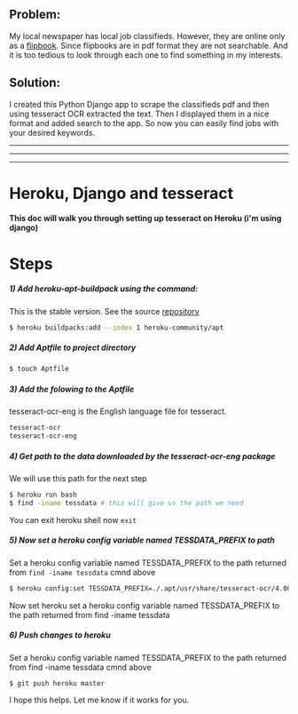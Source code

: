 ## Problem: 
My local newspaper has local job classifieds. However, they are online only as a [flipbook](https://www.3dissue.com/flipbooks.html).
Since flipbooks are in pdf format they are not searchable. And it is too tedious to look through each one to find something in my interests.


## Solution: 

I created this Python Django app to scrape the classifieds pdf and then using tesseract OCR extracted the text. Then I displayed them in a nice format and added search to the app. So now you can easily find jobs with your desired keywords.


---
---
---
# Heroku, Django and tesseract

#### This doc will walk you through setting up tesseract on Heroku (i'm using django)


# Steps

##### 1) Add heroku-apt-buildpack using the command:
This is the stable version. See the source [repository](https://github.com/heroku/heroku-buildpack-apt)
```sh
$ heroku buildpacks:add --index 1 heroku-community/apt
```


##### 2) Add Aptfile to project directory
```sh
$ touch Aptfile
```

##### 3) Add the folowing to the Aptfile
tesseract-ocr-eng is the English language file for tesseract.
```sh
tesseract-ocr
tesseract-ocr-eng
```

##### 4) Get path to the data downloaded by the tesseract-ocr-eng package
We will use this path for the next step
```sh
$ heroku run bash
$ find -iname tessdata # this will give us the path we need
```
You can exit heroku shell now `exit`

##### 5) Now set a heroku config variable named TESSDATA_PREFIX to path
Set a heroku config variable named TESSDATA_PREFIX  to the path returned from `find -iname tessdata` cmnd above
```sh
$ heroku config:set TESSDATA_PREFIX=./.apt/usr/share/tesseract-ocr/4.00/tessdata
```
Now set heroku set a heroku config variable named TESSDATA_PREFIX  to the path returned from find -iname tessdata

##### 6) Push changes to heroku
Set a heroku config variable named TESSDATA_PREFIX  to the path returned from find -iname tessdata cmnd above
```sh
$ git push heroku master
```

I hope this helps. Let me know if it works for you.